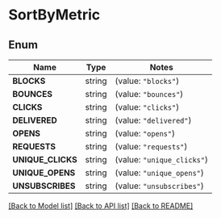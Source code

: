 # SortByMetric

## Enum

Name | Type | Notes
------------ | ------------- | -------------
**BLOCKS** | string | (value: `"blocks"`)
**BOUNCES** | string | (value: `"bounces"`)
**CLICKS** | string | (value: `"clicks"`)
**DELIVERED** | string | (value: `"delivered"`)
**OPENS** | string | (value: `"opens"`)
**REQUESTS** | string | (value: `"requests"`)
**UNIQUE_CLICKS** | string | (value: `"unique_clicks"`)
**UNIQUE_OPENS** | string | (value: `"unique_opens"`)
**UNSUBSCRIBES** | string | (value: `"unsubscribes"`)


[[Back to Model list]](../README.md#documentation-for-models) [[Back to API list]](../README.md#documentation-for-api-endpoints) [[Back to README]](../README.md)


